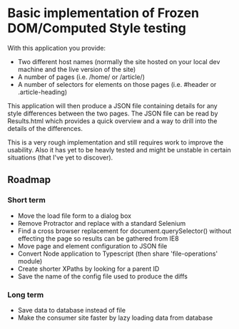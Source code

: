 # Basic implementation of Frozen DOM/Computed Style testing
With this application you provide:
- Two different host names (normally the site hosted on your local dev machine and the live version of the site)
- A number of pages (i.e. /home/ or /article/)
- A number of selectors for elements on those pages (i.e. #header or .article-heading)

This application will then produce a JSON file containing details for any style differences between the two pages. The JSON file can be read by Results.html which provides a quick overview and a way to drill into the details of the differences.

This is a very rough implementation and still requires work to improve the usability. Also it has yet to be heavly tested and might be unstable in certain situations (that I've yet to discover).
 
## Roadmap 
 
### Short term
 - Move the load file form to a dialog box
 - Remove Protractor and replace with a standard Selenium
 - Find a cross browser replacement for document.querySelector() without effecting the page so results can be gathered from IE8
 - Move page and element configuration to JSON file
 - Convert Node application to Typescript (then share 'file-operations' module)
 - Create shorter XPaths by looking for a parent ID
 - Save the name of the config file used to produce the diffs
 
### Long term
 - Save data to database instead of file
 - Make the consumer site faster by lazy loading data from database
